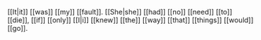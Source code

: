 [[It|it]] [[was]] [[my]] [[fault]]. [[She|she]] [[had]] [[no]] [[need]] [[to]] [[die]], [[if]] [[only]] [[I|i]] [[knew]] [[the]] [[way]] [[that]] [[things]] [[would]] [[go]].